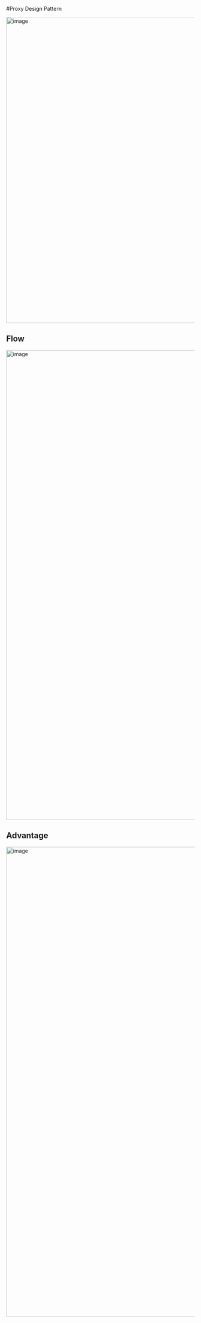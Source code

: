 #Proxy Design Pattern

<img width="817" alt="image" src="https://github.com/abhijitxroy/design-pattern/assets/161963891/9ea78476-5ac8-43c1-bf00-fa61fa3a8134">

Flow
-
<img width="1254" alt="image" src="https://github.com/abhijitxroy/design-pattern/assets/161963891/b83c1b08-f190-4a7b-9405-b85dab8b6b04">

Advantage
-
<img width="1254" alt="image" src="https://github.com/abhijitxroy/design-pattern/assets/161963891/73ad1a81-71e2-4d7f-9755-2938d6736854">
